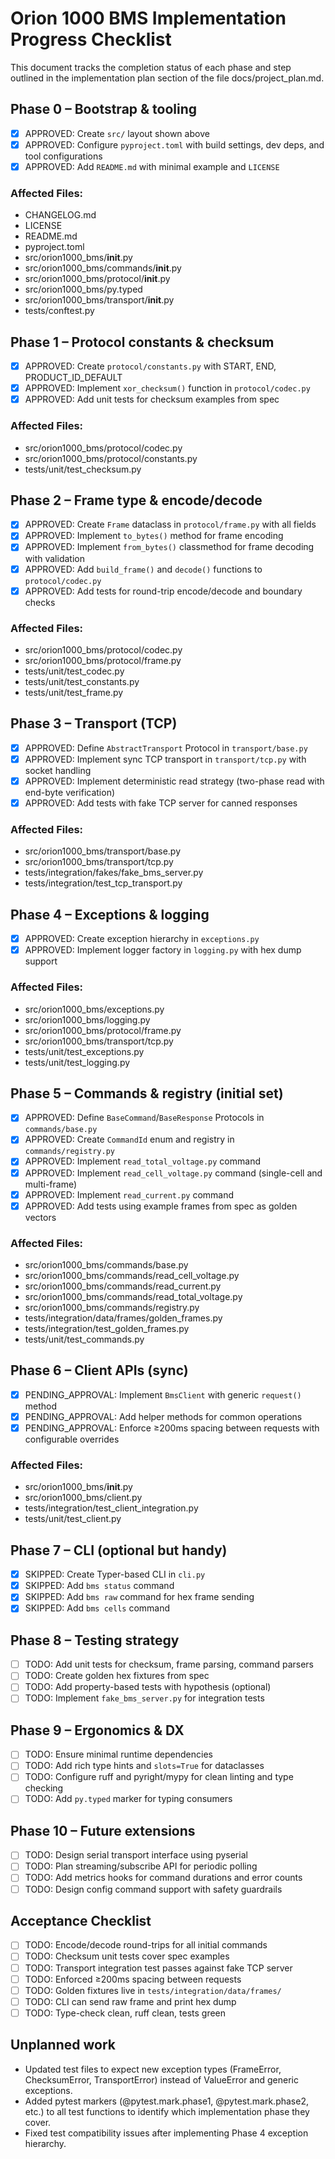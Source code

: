 # Orion 1000 BMS Implementation Progress Checklist

This document tracks the completion status of each phase and step outlined in the implementation plan section of the file docs/project_plan.md.

## Phase 0 – Bootstrap & tooling

- [x] APPROVED: Create `src/` layout shown above
- [x] APPROVED: Configure `pyproject.toml` with build settings, dev deps, and tool configurations
- [x] APPROVED: Add `README.md` with minimal example and `LICENSE`

### Affected Files:

- CHANGELOG.md
- LICENSE
- README.md
- pyproject.toml
- src/orion1000_bms/**init**.py
- src/orion1000_bms/commands/**init**.py
- src/orion1000_bms/protocol/**init**.py
- src/orion1000_bms/py.typed
- src/orion1000_bms/transport/**init**.py
- tests/conftest.py

## Phase 1 – Protocol constants & checksum

- [x] APPROVED: Create `protocol/constants.py` with START, END, PRODUCT_ID_DEFAULT
- [x] APPROVED: Implement `xor_checksum()` function in `protocol/codec.py`
- [x] APPROVED: Add unit tests for checksum examples from spec

### Affected Files:

- src/orion1000_bms/protocol/codec.py
- src/orion1000_bms/protocol/constants.py
- tests/unit/test_checksum.py

## Phase 2 – Frame type & encode/decode

- [x] APPROVED: Create `Frame` dataclass in `protocol/frame.py` with all fields
- [x] APPROVED: Implement `to_bytes()` method for frame encoding
- [x] APPROVED: Implement `from_bytes()` classmethod for frame decoding with validation
- [x] APPROVED: Add `build_frame()` and `decode()` functions to `protocol/codec.py`
- [x] APPROVED: Add tests for round-trip encode/decode and boundary checks

### Affected Files:

- src/orion1000_bms/protocol/codec.py
- src/orion1000_bms/protocol/frame.py
- tests/unit/test_codec.py
- tests/unit/test_constants.py
- tests/unit/test_frame.py

## Phase 3 – Transport (TCP)

- [x] APPROVED: Define `AbstractTransport` Protocol in `transport/base.py`
- [x] APPROVED: Implement sync TCP transport in `transport/tcp.py` with socket handling
- [x] APPROVED: Implement deterministic read strategy (two-phase read with end-byte verification)
- [x] APPROVED: Add tests with fake TCP server for canned responses

### Affected Files:

- src/orion1000_bms/transport/base.py
- src/orion1000_bms/transport/tcp.py
- tests/integration/fakes/fake_bms_server.py
- tests/integration/test_tcp_transport.py

## Phase 4 – Exceptions & logging

- [x] APPROVED: Create exception hierarchy in `exceptions.py`
- [x] APPROVED: Implement logger factory in `logging.py` with hex dump support

### Affected Files:
- src/orion1000_bms/exceptions.py
- src/orion1000_bms/logging.py
- src/orion1000_bms/protocol/frame.py
- src/orion1000_bms/transport/tcp.py
- tests/unit/test_exceptions.py
- tests/unit/test_logging.py

## Phase 5 – Commands & registry (initial set)

- [x] APPROVED: Define `BaseCommand`/`BaseResponse` Protocols in `commands/base.py`
- [x] APPROVED: Create `CommandId` enum and registry in `commands/registry.py`
- [x] APPROVED: Implement `read_total_voltage.py` command
- [x] APPROVED: Implement `read_cell_voltage.py` command (single-cell and multi-frame)
- [x] APPROVED: Implement `read_current.py` command
- [x] APPROVED: Add tests using example frames from spec as golden vectors

### Affected Files:
- src/orion1000_bms/commands/base.py
- src/orion1000_bms/commands/read_cell_voltage.py
- src/orion1000_bms/commands/read_current.py
- src/orion1000_bms/commands/read_total_voltage.py
- src/orion1000_bms/commands/registry.py
- tests/integration/data/frames/golden_frames.py
- tests/integration/test_golden_frames.py
- tests/unit/test_commands.py

## Phase 6 – Client APIs (sync)

- [x] PENDING_APPROVAL: Implement `BmsClient` with generic `request()` method
- [x] PENDING_APPROVAL: Add helper methods for common operations
- [x] PENDING_APPROVAL: Enforce ≥200ms spacing between requests with configurable overrides

### Affected Files:
- src/orion1000_bms/__init__.py
- src/orion1000_bms/client.py
- tests/integration/test_client_integration.py
- tests/unit/test_client.py

## Phase 7 – CLI (optional but handy)

- [x] SKIPPED: Create Typer-based CLI in `cli.py`
- [x] SKIPPED: Add `bms status` command
- [x] SKIPPED: Add `bms raw` command for hex frame sending
- [x] SKIPPED: Add `bms cells` command

## Phase 8 – Testing strategy

- [ ] TODO: Add unit tests for checksum, frame parsing, command parsers
- [ ] TODO: Create golden hex fixtures from spec
- [ ] TODO: Add property-based tests with hypothesis (optional)
- [ ] TODO: Implement `fake_bms_server.py` for integration tests

## Phase 9 – Ergonomics & DX

- [ ] TODO: Ensure minimal runtime dependencies
- [ ] TODO: Add rich type hints and `slots=True` for dataclasses
- [ ] TODO: Configure ruff and pyright/mypy for clean linting and type checking
- [ ] TODO: Add `py.typed` marker for typing consumers

## Phase 10 – Future extensions

- [ ] TODO: Design serial transport interface using pyserial
- [ ] TODO: Plan streaming/subscribe API for periodic polling
- [ ] TODO: Add metrics hooks for command durations and error counts
- [ ] TODO: Design config command support with safety guardrails

## Acceptance Checklist

- [ ] TODO: Encode/decode round-trips for all initial commands
- [ ] TODO: Checksum unit tests cover spec examples
- [ ] TODO: Transport integration test passes against fake TCP server
- [ ] TODO: Enforced ≥200ms spacing between requests
- [ ] TODO: Golden fixtures live in `tests/integration/data/frames/`
- [ ] TODO: CLI can send raw frame and print hex dump
- [ ] TODO: Type-check clean, ruff clean, tests green

## Unplanned work

- Updated test files to expect new exception types (FrameError, ChecksumError, TransportError) instead of ValueError and generic exceptions.
- Added pytest markers (@pytest.mark.phase1, @pytest.mark.phase2, etc.) to all test functions to identify which implementation phase they cover.
- Fixed test compatibility issues after implementing Phase 4 exception hierarchy.
